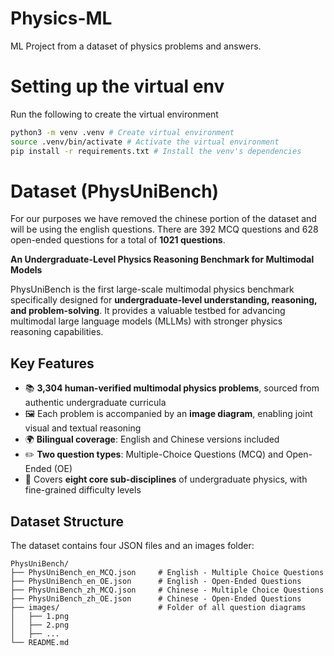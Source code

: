 # Physics-ML
ML Project from a dataset of physics problems and answers.

# Setting up the virtual env
Run the following to create the virtual environment

```bash
python3 -m venv .venv # Create virtual environment
source .venv/bin/activate # Activate the virtual environment
pip install -r requirements.txt # Install the venv's dependencies
```

# Dataset (PhysUniBench)

For our purposes we have removed the chinese portion of the dataset and will be using the english questions. There are 392 MCQ questions and 628 open-ended questions for a total of **1021 questions**.

**An Undergraduate-Level Physics Reasoning Benchmark for Multimodal Models**

PhysUniBench is the first large-scale multimodal physics benchmark specifically designed for **undergraduate-level understanding, reasoning, and problem-solving**. It provides a valuable testbed for advancing multimodal large language models (MLLMs) with stronger physics reasoning capabilities.

## Key Features

- 📚 **3,304 human-verified multimodal physics problems**, sourced from authentic undergraduate curricula
- 🖼️ Each problem is accompanied by an **image diagram**, enabling joint visual and textual reasoning
- 🌍 **Bilingual coverage**: English and Chinese versions included
- ✏️ **Two question types**: Multiple-Choice Questions (MCQ) and Open-Ended (OE)
- 🧭 Covers **eight core sub-disciplines** of undergraduate physics, with fine-grained difficulty levels

## Dataset Structure

The dataset contains four JSON files and an images folder:
```
PhysUniBench/
├── PhysUniBench_en_MCQ.json     # English - Multiple Choice Questions
├── PhysUniBench_en_OE.json      # English - Open-Ended Questions
├── PhysUniBench_zh_MCQ.json     # Chinese - Multiple Choice Questions
├── PhysUniBench_zh_OE.json      # Chinese - Open-Ended Questions
├── images/                      # Folder of all question diagrams
│   ├── 1.png
│   ├── 2.png
│   ├── ...
└── README.md
```